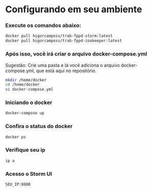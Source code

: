 # Configurando em seu ambiente
### Execute os comandos abaixo: 

```bash
docker pull higorcamposs/trab-fppd-storm:latest
docker pull higorcamposs/trab-fppd-zookeeper:latest
```
### Após isso, você irá criar o arquivo docker-compose.yml
Sugestão: Crie uma pasta e lá você adiciona o arquivo docker-compose.yml, que está aqui no repositório. 
```bash
mkdir /home/docker
cd /home/docker
vi docker-compose.yml
```

### Iniciando o docker
```bash
docker-compose up
```

### Confira o status do docker
```bash
docker ps
```

### Verifique seu ip
```bash
ip a
```

### Acesso o Storm UI
```bash
SEU_IP:8080
```

